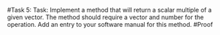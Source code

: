 #Task 5: 
Task: Implement a method that will return a scalar multiple of a given vector. The method should require a vector and number for the operation. Add an entry to your software manual for this method. 
#Proof
